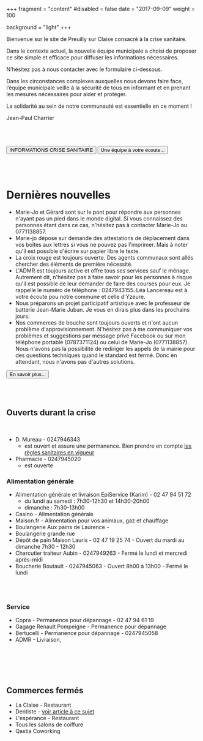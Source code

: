 +++
fragment = "content"
#disabled = false
date = "2017-09-09"
weight = 100

background = "light"
+++

Bienvenue sur le site de Preuilly sur Claise consacré à la crise sanitaire.

Dans le contexte actuel, la nouvelle équipe municipale a choisi de proposer ce site simple et efficace pour diffuser les informations nécessaires.

N’hésitez pas à nous contacter avec le formulaire ci-dessous.

Dans les circonstances complexes auxquelles nous devons faire face, l’équipe municipale veille à la sécurité de tous en informant et en prenant les mesures nécessaires pour aider et protéger. 

La solidarité au sein de notre communauté est essentielle en ce moment !

Jean-Paul Charrier

<br>
<br>
<br>
<button type="button" class="btn btn-danger" onclick="location.href = '/blog'">INFORMATIONS CRISE SANITAIRE</button>
<button type="button" class="btn btn-danger" onclick="location.href = '/member'">Une équipe à votre écoute...</button>
<br>
<br>
<br>
<br>


# Dernières nouvelles

* Marie-Jo et Gérard sont sur le pont pour répondre aux personnes n'ayant pas un pied dans le monde digital. Si vous connaissez des personnes étant dans ce cas, n'hésitez pas à contacter Marie-Jo au 0771138857.
* Marie-jo dépose sur demande des attestations de déplacement dans vos boîtes aux lettres si vous ne pouvez pas l'imprimer. Mais à noter qu'il est possible d'écrire sur papier libre le texte.
* La croix rouge est toujours ouverte. Des agents communaux sont allés chercher des éléments de première nécessité.
* L'ADMR est toujours active et offre tous ses services sauf le ménage. Autrement dit, n'hésitez pas à faire savoir pour les personnes à risque qu'il est possible de leur demander de faire des courses pour eux. Je rappelle le numéro de téléphone : 0247943155. Léa Lancereau est à votre écoute pou notre commune et celle d'Yzeure.
* Nous préparons un projet participatif artistique avec le professeur de batterie Jean-Marie Juban. Je vous en dirais plus dans les prochains jours.
* Nos commerces de bouche sont toujours ouverts et n'ont aucun problème d'approvisionnement.
N'hésitez pas à me communiquer vos problèmes et suggestions par message privé Facebook ou sur mon téléphone portable (0787371124) ou celui de Marie-Jo (0771138857). Nous n'avons pas la possibilité de rediriger les appels de la mairie pour des questions techniques quand le standard est fermé. Donc en attendant, nous n'avons pas d'autres solutions.

<button type="button" class="btn btn-danger" onclick="location.href = '/blog'">En savoir plus...</button>

<br>
<br>

## Ouverts durant la crise
<br>
    
* D. Mureau - 0247946343
    * est ouvert et assure une permanence. Bien prendre en compte [les règles sanitaires en vigueur](/blog/article-3/)
* Pharmacie - 0247945020
    * est ouverte

### Alimentation générale

* Alimentation générale et livraison EpiService (Karim) - 02 47 94 51 72
    * du lundi au samedi : 7h30-12h30 et 14h30-20h00
    * dimanche : 7h30-13h00
* Casino - Alimentation générale
* Maison.fr - Alimentation pour vos animaux, gaz et chauffage
* Boulangerie Aux pains de Laurence - 
* Boulangerie grande rue
* Dépôt de pain Maison Lauris - 02 47 19 25 74 - Ouvert du mardi au dimanche 7h30 - 12h30
* Charcutier traiteur Aubin - 0247949263 - Fermé le lundi et mercredi après-midi 
* Boucherie Boutault - 0247945063 - Ouvert 8h00 à 13h00 - Fermé le lundi

<br>
<br>

### Service 

* Copra - Permanence pour dépannage - 02 47 94 61 19
* Gagage Renault Pompeigne - Permanence pour dépannage
* Bertucelli - Permanence pour dépannage - 0247945058
* ADMR - Livraison, 
<br>
<br>
<br>
<br>

## Commerces fermés

* La Claise - Restaurant
* Dentiste - [voir article à ce sujet](/blog/article-4/)
* L'espérance - Restaurant
* Tous les salons de coiffure
* Qastia Coworking




